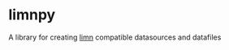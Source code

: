 limnpy
======

A library for creating [limn](https://github.com/wikimedia/limn) compatible datasources and datafiles